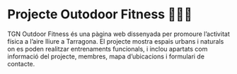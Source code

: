 # Projecte Outodoor Fitness 🏋️‍♂️🌿
TGN Outdoor Fitness és una pàgina web dissenyada per promoure l’activitat física a l’aire lliure a Tarragona. El projecte mostra espais urbans i naturals on es poden realitzar entrenaments funcionals, i inclou apartats com informació del projecte, membres, mapa d’ubicacions i formulari de contacte.
